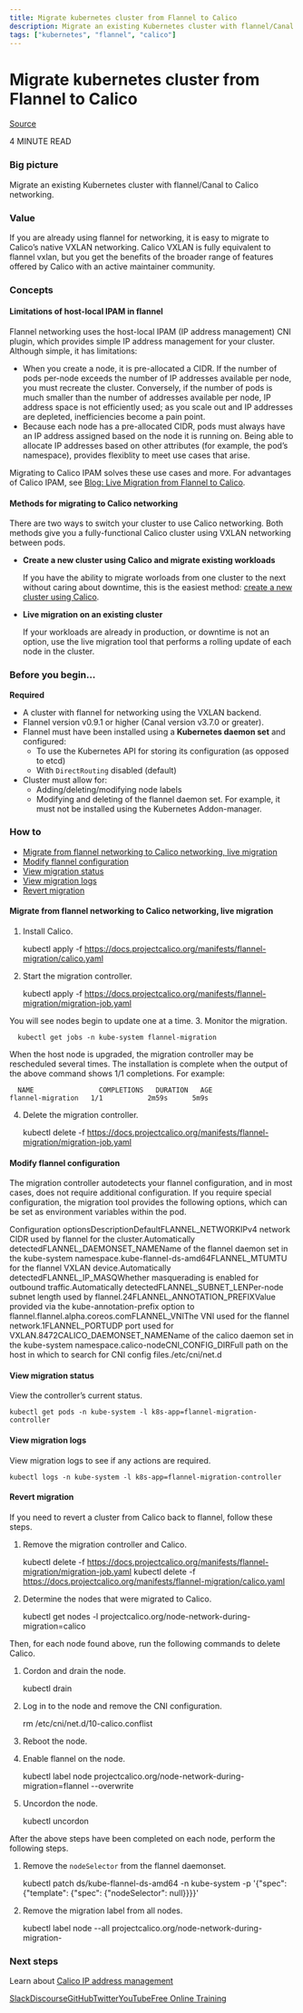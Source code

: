 ```yaml
---
title: Migrate kubernetes cluster from Flannel to Calico
description: Migrate an existing Kubernetes cluster with flannel/Canal to Calico networking.
tags: ["kubernetes", "flannel", "calico"]
---
```


# Migrate kubernetes cluster from Flannel to Calico

[Source](https://projectcalico.docs.tigera.io/getting-started/kubernetes/flannel/migration-from-flannel "Permalink to Migrate a Kubernetes cluster from flannel/Canal to Calico")

4 MINUTE READ 

### Big picture

Migrate an existing Kubernetes cluster with flannel/Canal to Calico networking.

### Value

If you are already using flannel for networking, it is easy to migrate to Calico’s native VXLAN networking. Calico VXLAN is fully equivalent to flannel vxlan, but you get the benefits of the broader range of features offered by Calico with an active maintainer community.

### Concepts

#### Limitations of host-local IPAM in flannel

Flannel networking uses the host-local IPAM (IP address management) CNI plugin, which provides simple IP address management for your cluster. Although simple, it has limitations:

* When you create a node, it is pre-allocated a CIDR. If the number of pods per-node exceeds the number of IP addresses available per node, you must recreate the cluster. Conversely, if the number of pods is much smaller than the number of addresses available per node, IP address space is not efficiently used; as you scale out and IP addresses are depleted, inefficiencies become a pain point.
* Because each node has a pre-allocated CIDR, pods must always have an IP address assigned based on the node it is running on. Being able to allocate IP addresses based on other attributes (for example, the pod’s namespace), provides flexiblity to meet use cases that arise.

Migrating to Calico IPAM solves these use cases and more. For advantages of Calico IPAM, see [Blog: Live Migration from Flannel to Calico](https://www.projectcalico.org/live-migration-from-flannel-to-calico/).

#### Methods for migrating to Calico networking

There are two ways to switch your cluster to use Calico networking. Both methods give you a fully-functional Calico cluster using VXLAN networking between pods.

* **Create a new cluster using Calico and migrate existing workloads**

  If you have the ability to migrate worloads from one cluster to the next without caring about downtime, this is the easiest method: [create a new cluster using Calico](https://projectcalico.docs.tigera.io/getting-started/kubernetes/quickstart).
* **Live migration on an existing cluster**

  If your workloads are already in production, or downtime is not an option, use the live migration tool that performs a rolling update of each node in the cluster.

### Before you begin…

**Required**

* A cluster with flannel for networking using the VXLAN backend.
* Flannel version v0.9.1 or higher (Canal version v3.7.0 or greater).
* Flannel must have been installed using a **Kubernetes daemon set** and configured: 
  * To use the Kubernetes API for storing its configuration (as opposed to etcd)
  * With `DirectRouting` disabled (default)
* Cluster must allow for: 
  * Adding/deleting/modifying node labels
  * Modifying and deleting of the flannel daemon set. For example, it must not be installed using the Kubernetes Addon-manager.

### How to

* [Migrate from flannel networking to Calico networking, live migration](https://projectcalico.docs.tigera.io/getting-started/kubernetes/flannel/migration-from-flannel#migrate-from-flannel-networking-to-calico-networking-live-migration)
* [Modify flannel configuration](https://projectcalico.docs.tigera.io/getting-started/kubernetes/flannel/migration-from-flannel#modify-flannel-configuration)
* [View migration status](https://projectcalico.docs.tigera.io/getting-started/kubernetes/flannel/migration-from-flannel#view-migration-status)
* [View migration logs](https://projectcalico.docs.tigera.io/getting-started/kubernetes/flannel/migration-from-flannel#view-migration-logs)
* [Revert migration](https://projectcalico.docs.tigera.io/getting-started/kubernetes/flannel/migration-from-flannel#revert-migration)

#### Migrate from flannel networking to Calico networking, live migration

1. Install Calico.

      kubectl apply -f https://docs.projectcalico.org/manifests/flannel-migration/calico.yaml
2. Start the migration controller.

      kubectl apply -f https://docs.projectcalico.org/manifests/flannel-migration/migration-job.yaml

  You will see nodes begin to update one at a time.
3. Monitor the migration.

      kubectl get jobs -n kube-system flannel-migration

  When the host node is upgraded, the migration controller may be rescheduled several times. The installation is complete when the output of the above command shows 1/1 completions. For example:

      NAME                COMPLETIONS   DURATION   AGE
    flannel-migration   1/1           2m59s      5m9s
4. Delete the migration controller.

      kubectl delete -f https://docs.projectcalico.org/manifests/flannel-migration/migration-job.yaml

#### Modify flannel configuration

The migration controller autodetects your flannel configuration, and in most cases, does not require additional configuration. If you require special configuration, the migration tool provides the following options, which can be set as environment variables within the pod.

Configuration optionsDescriptionDefaultFLANNEL\_NETWORKIPv4 network CIDR used by flannel for the cluster.Automatically detectedFLANNEL\_DAEMONSET\_NAMEName of the flannel daemon set in the kube-system namespace.kube-flannel-ds-amd64FLANNEL\_MTUMTU for the flannel VXLAN device.Automatically detectedFLANNEL\_IP\_MASQWhether masquerading is enabled for outbound traffic.Automatically detectedFLANNEL\_SUBNET\_LENPer-node subnet length used by flannel.24FLANNEL\_ANNOTATION\_PREFIXValue provided via the kube-annotation-prefix option to flannel.flannel.alpha.coreos.comFLANNEL\_VNIThe VNI used for the flannel network.1FLANNEL\_PORTUDP port used for VXLAN.8472CALICO\_DAEMONSET\_NAMEName of the calico daemon set in the kube-system namespace.calico-nodeCNI\_CONFIG\_DIRFull path on the host in which to search for CNI config files./etc/cni/net.d

#### View migration status

View the controller’s current status.

    kubectl get pods -n kube-system -l k8s-app=flannel-migration-controller

#### View migration logs

View migration logs to see if any actions are required.

    kubectl logs -n kube-system -l k8s-app=flannel-migration-controller

#### Revert migration

If you need to revert a cluster from Calico back to flannel, follow these steps.

1. Remove the migration controller and Calico.

      kubectl delete -f https://docs.projectcalico.org/manifests/flannel-migration/migration-job.yaml
    kubectl delete -f https://docs.projectcalico.org/manifests/flannel-migration/calico.yaml
2. Determine the nodes that were migrated to Calico.

      kubectl get nodes -l projectcalico.org/node-network-during-migration=calico

Then, for each node found above, run the following commands to delete Calico.

1. Cordon and drain the node.

      kubectl drain <node name>
2. Log in to the node and remove the CNI configuration.

      rm /etc/cni/net.d/10-calico.conflist
3. Reboot the node.
4. Enable flannel on the node.

      kubectl label node <node name> projectcalico.org/node-network-during-migration=flannel --overwrite
5. Uncordon the node.

      kubectl uncordon <node name>

After the above steps have been completed on each node, perform the following steps.

1. Remove the `nodeSelector` from the flannel daemonset.

      kubectl patch ds/kube-flannel-ds-amd64 -n kube-system -p '{"spec": {"template": {"spec": {"nodeSelector": null}}}}'
2. Remove the migration label from all nodes.

      kubectl label node --all projectcalico.org/node-network-during-migration-

### Next steps

Learn about [Calico IP address management](https://projectcalico.docs.tigera.io/networking/ipam)

[Slack](https://slack.projectcalico.org/)[Discourse](https://discuss.projectcalico.org/)[GitHub](https://github.com/projectcalico/calico)[Twitter](https://twitter.com/projectcalico)[YouTube](https://www.youtube.com/channel/UCFpTnXDNcBoXI4gqCDmegFA)[Free Online Training](https://www.tigera.io/events/)